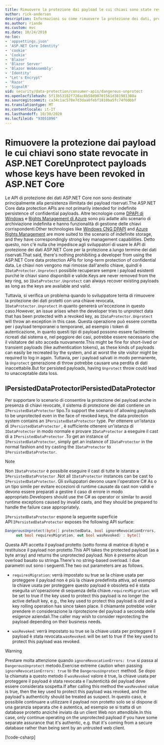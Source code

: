 ```yaml
---
title: Rimuovere la protezione dai payload le cui chiavi sono state revocate in ASP.NET Core
author: rick-anderson
description: Informazioni su come rimuovere la protezione dei dati, protetti con chiavi da revocare, in un'app ASP.NET Core.
ms.author: riande
ms.custom: mvc
ms.date: 10/24/2018
no-loc:
- 'appsettings.json'
- 'ASP.NET Core Identity'
- 'cookie'
- 'Cookie'
- 'Blazor'
- 'Blazor Server'
- 'Blazor WebAssembly'
- 'Identity'
- "Let's Encrypt"
- 'Razor'
- 'SignalR'
uid: security/data-protection/consumer-apis/dangerous-unprotect
ms.openlocfilehash: 5f13b53182f720ac8b58d90701561d381981308a
ms.sourcegitcommit: ca34c1ac578e7d3daa0febf1810ba5fc74f60bbf
ms.translationtype: MT
ms.contentlocale: it-IT
ms.lasthandoff: 10/30/2020
ms.locfileid: "93051096"
---
```

# <a name="unprotect-payloads-whose-keys-have-been-revoked-in-aspnet-core"></a><span data-ttu-id="ddf03-103">Rimuovere la protezione dai payload le cui chiavi sono state revocate in ASP.NET Core</span><span class="sxs-lookup"><span data-stu-id="ddf03-103">Unprotect payloads whose keys have been revoked in ASP.NET Core</span></span>

<a name="data-protection-consumer-apis-dangerous-unprotect"></a>

<span data-ttu-id="ddf03-104">Le API di protezione dei dati ASP.NET Core non sono destinate principalmente alla persistenza illimitata dei payload riservati.</span><span class="sxs-lookup"><span data-stu-id="ddf03-104">The ASP.NET Core data protection APIs are not primarily intended for indefinite persistence of confidential payloads.</span></span> <span data-ttu-id="ddf03-105">Altre tecnologie come [DPAPI di Windows](/windows/win32/seccng/cng-dpapi) e [Rights Management di Azure](/rights-management/) sono più adatte allo scenario di archiviazione indefinita e hanno funzionalità di gestione delle chiavi corrispondenti.</span><span class="sxs-lookup"><span data-stu-id="ddf03-105">Other technologies like [Windows CNG DPAPI](/windows/win32/seccng/cng-dpapi) and [Azure Rights Management](/rights-management/) are more suited to the scenario of indefinite storage, and they have correspondingly strong key management capabilities.</span></span> <span data-ttu-id="ddf03-106">Detto questo, non c'è nulla che impedisce agli sviluppatori di usare le API di protezione dei dati ASP.NET Core per la protezione a lungo termine dei dati riservati.</span><span class="sxs-lookup"><span data-stu-id="ddf03-106">That said, there's nothing prohibiting a developer from using the ASP.NET Core data protection APIs for long-term protection of confidential data.</span></span> <span data-ttu-id="ddf03-107">Le chiavi non vengono mai rimosse dall'anello chiave, quindi è `IDataProtector.Unprotect` possibile recuperare sempre i payload esistenti purché le chiavi siano disponibili e valide.</span><span class="sxs-lookup"><span data-stu-id="ddf03-107">Keys are never removed from the key ring, so `IDataProtector.Unprotect` can always recover existing payloads as long as the keys are available and valid.</span></span>

<span data-ttu-id="ddf03-108">Tuttavia, si verifica un problema quando lo sviluppatore tenta di rimuovere la protezione dei dati protetti con una chiave revocata, `IDataProtector.Unprotect` in quanto genererà un'eccezione in questo caso.</span><span class="sxs-lookup"><span data-stu-id="ddf03-108">However, an issue arises when the developer tries to unprotect data that has been protected with a revoked key, as `IDataProtector.Unprotect` will throw an exception in this case.</span></span> <span data-ttu-id="ddf03-109">Questa operazione può essere corretta per i payload temporanei o temporanei, ad esempio i token di autenticazione, in quanto questi tipi di payload possono essere facilmente ricreati dal sistema e, nel peggiore dei casi, potrebbe essere necessario che il visitatore del sito acceda nuovamente.</span><span class="sxs-lookup"><span data-stu-id="ddf03-109">This might be fine for short-lived or transient payloads (like authentication tokens), as these kinds of payloads can easily be recreated by the system, and at worst the site visitor might be required to log in again.</span></span> <span data-ttu-id="ddf03-110">Tuttavia, per i payload salvati in modo permanente, la `Unprotect` generazione di throw potrebbe causare una perdita di dati inaccettabile.</span><span class="sxs-lookup"><span data-stu-id="ddf03-110">But for persisted payloads, having `Unprotect` throw could lead to unacceptable data loss.</span></span>

## <a name="ipersisteddataprotector"></a><span data-ttu-id="ddf03-111">IPersistedDataProtector</span><span class="sxs-lookup"><span data-stu-id="ddf03-111">IPersistedDataProtector</span></span>

<span data-ttu-id="ddf03-112">Per supportare lo scenario di consentire la protezione dei payload anche in presenza di chiavi revocate, il sistema di protezione dei dati contiene un `IPersistedDataProtector` tipo.</span><span class="sxs-lookup"><span data-stu-id="ddf03-112">To support the scenario of allowing payloads to be unprotected even in the face of revoked keys, the data protection system contains an `IPersistedDataProtector` type.</span></span> <span data-ttu-id="ddf03-113">Per ottenere un'istanza di `IPersistedDataProtector` , è sufficiente ottenere un'istanza di `IDataProtector` in modo normale e provare `IDataProtector` a eseguire il cast di a `IPersistedDataProtector` .</span><span class="sxs-lookup"><span data-stu-id="ddf03-113">To get an instance of `IPersistedDataProtector`, simply get an instance of `IDataProtector` in the normal fashion and try casting the `IDataProtector` to `IPersistedDataProtector`.</span></span>

> [!NOTE]
> <span data-ttu-id="ddf03-114">Non `IDataProtector` è possibile eseguire il cast di tutte le istanze a `IPersistedDataProtector` .</span><span class="sxs-lookup"><span data-stu-id="ddf03-114">Not all `IDataProtector` instances can be cast to `IPersistedDataProtector`.</span></span> <span data-ttu-id="ddf03-115">Gli sviluppatori devono usare l'operatore C# As o un tipo simile per evitare eccezioni di runtime causate da cast non validi e devono essere preparati a gestire il caso di errore in modo appropriato.</span><span class="sxs-lookup"><span data-stu-id="ddf03-115">Developers should use the C# as operator or similar to avoid runtime exceptions caused by invalid casts, and they should be prepared to handle the failure case appropriately.</span></span>

<span data-ttu-id="ddf03-116">`IPersistedDataProtector` espone la seguente superficie API:</span><span class="sxs-lookup"><span data-stu-id="ddf03-116">`IPersistedDataProtector` exposes the following API surface:</span></span>

```csharp
DangerousUnprotect(byte[] protectedData, bool ignoreRevocationErrors,
     out bool requiresMigration, out bool wasRevoked) : byte[]
```

<span data-ttu-id="ddf03-117">Questa API accetta il payload protetto (sotto forma di matrice di byte) e restituisce il payload non protetto.</span><span class="sxs-lookup"><span data-stu-id="ddf03-117">This API takes the protected payload (as a byte array) and returns the unprotected payload.</span></span> <span data-ttu-id="ddf03-118">Non è presente alcun overload basato su stringa.</span><span class="sxs-lookup"><span data-stu-id="ddf03-118">There's no string-based overload.</span></span> <span data-ttu-id="ddf03-119">I due parametri out sono i seguenti.</span><span class="sxs-lookup"><span data-stu-id="ddf03-119">The two out parameters are as follows.</span></span>

* <span data-ttu-id="ddf03-120">`requiresMigration`: verrà impostato su true se la chiave usata per proteggere il payload non è più la chiave predefinita attiva, ad esempio la chiave usata per proteggere questo payload è obsoleta ed è stata eseguita un'operazione di sequenza della chiave.</span><span class="sxs-lookup"><span data-stu-id="ddf03-120">`requiresMigration`: will be set to true if the key used to protect this payload is no longer the active default key, e.g., the key used to protect this payload is old and a key rolling operation has since taken place.</span></span> <span data-ttu-id="ddf03-121">Il chiamante potrebbe voler prendere in considerazione la riprotezione del payload a seconda delle esigenze aziendali.</span><span class="sxs-lookup"><span data-stu-id="ddf03-121">The caller may wish to consider reprotecting the payload depending on their business needs.</span></span>

* <span data-ttu-id="ddf03-122">`wasRevoked`: verrà impostato su true se la chiave usata per proteggere il payload è stata revocata.</span><span class="sxs-lookup"><span data-stu-id="ddf03-122">`wasRevoked`: will be set to true if the key used to protect this payload was revoked.</span></span>

>[!WARNING]
> <span data-ttu-id="ddf03-123">Prestare molta attenzione quando `ignoreRevocationErrors: true` si passa al `DangerousUnprotect` metodo.</span><span class="sxs-lookup"><span data-stu-id="ddf03-123">Exercise extreme caution when passing `ignoreRevocationErrors: true` to the `DangerousUnprotect` method.</span></span> <span data-ttu-id="ddf03-124">Se dopo la chiamata a questo metodo il `wasRevoked` valore è true, la chiave usata per proteggere il payload è stata revocata e l'autenticità del payload deve essere considerata sospetta.</span><span class="sxs-lookup"><span data-stu-id="ddf03-124">If after calling this method the `wasRevoked` value is true, then the key used to protect this payload was revoked, and the payload's authenticity should be treated as suspect.</span></span> <span data-ttu-id="ddf03-125">In questo caso, è possibile continuare a utilizzare il payload non protetto solo se si dispone di una garanzia separata che è autentica, ad esempio se si tratta di un database protetto anziché inviato da un client Web non attendibile.</span><span class="sxs-lookup"><span data-stu-id="ddf03-125">In this case, only continue operating on the unprotected payload if you have some separate assurance that it's authentic, e.g. that it's coming from a secure database rather than being sent by an untrusted web client.</span></span>

[!code-csharp[](dangerous-unprotect/samples/dangerous-unprotect.cs)]
